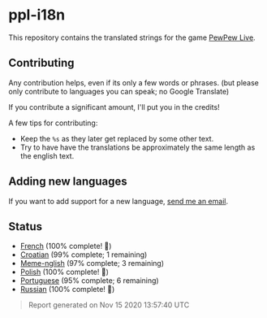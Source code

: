 [//]: # "This file is automatically generated by generate_readme.py"
# ppl-i18n
This repository contains the translated strings for the game [PewPew Live](https://pewpew.live).
## Contributing
Any contribution helps, even if its only a few words or phrases.
(but please only contribute to languages you can speak; no Google Translate)

If you contribute a significant amount, I'll put you in the credits!

A few tips for contributing:
* Keep the `%s` as they later get replaced by some other text.
* Try to have have the translations be approximately the same length as the english text.
## Adding new languages
If you want to add support for a new language, [send me an email](mailto:jfgeyelin+ppl@gmail.com).
## Status
* [French](/translations/fr.po) (100% complete! 🎉)
* [Croatian](/translations/hr.po) (99% complete; 1 remaining)
* [Meme-nglish](/translations/meme.po) (97% complete; 3 remaining)
* [Polish](/translations/pl.po) (100% complete! 🎉)
* [Portuguese](/translations/pt.po) (95% complete; 6 remaining)
* [Russian](/translations/ru.po) (100% complete! 🎉)
> Report generated on Nov 15 2020 13:57:40 UTC